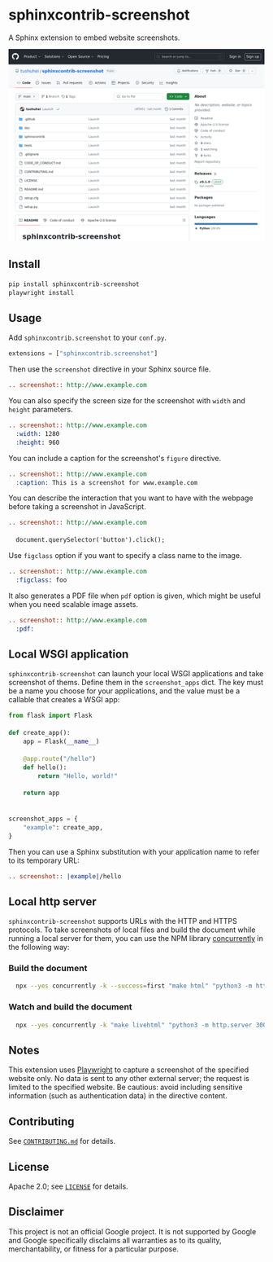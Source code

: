 # sphinxcontrib-screenshot

A Sphinx extension to embed website screenshots.

![Example screenshot](https://raw.githubusercontent.com/tushuhei/sphinxcontrib-screenshot/main/example.png)

## Install

```bash
pip install sphinxcontrib-screenshot
playwright install
```

## Usage

Add `sphinxcontrib.screenshot` to your `conf.py`.

```py
extensions = ["sphinxcontrib.screenshot"]
```

Then use the `screenshot` directive in your Sphinx source file.

```rst
.. screenshot:: http://www.example.com
```

You can also specify the screen size for the screenshot with `width` and `height` parameters.

```rst
.. screenshot:: http://www.example.com
  :width: 1280
  :height: 960
```

You can include a caption for the screenshot's `figure` directive.

```rst
.. screenshot:: http://www.example.com
  :caption: This is a screenshot for www.example.com
```

You can describe the interaction that you want to have with the webpage before taking a screenshot in JavaScript.

```rst
.. screenshot:: http://www.example.com

  document.querySelector('button').click();
```

Use `figclass` option if you want to specify a class name to the image.

```rst
.. screenshot:: http://www.example.com
  :figclass: foo
```

It also generates a PDF file when `pdf` option is given, which might be useful when you need scalable image assets.

```rst
.. screenshot:: http://www.example.com
  :pdf:
```

## Local WSGI application

`sphinxcontrib-screenshot` can launch your local WSGI applications and take screenshot of thems.
Define them in the `screenshot_apps` dict. The key must be a name you choose for your applications, and the value must be a callable that creates a WSGI app:

```python
from flask import Flask

def create_app():
    app = Flask(__name__)

    @app.route("/hello")
    def hello():
        return "Hello, world!"

    return app


screenshot_apps = {
    "example": create_app,
}
```

Then you can use a Sphinx substitution with your application name to refer to its temporary URL:

```rst
.. screenshot:: |example|/hello
```

## Local http server
`sphinxcontrib-screenshot` supports URLs with the HTTP and HTTPS protocols.
To take screenshots of local files and build the document while running a local server for them, you can use the NPM library [concurrently](https://www.npmjs.com/package/concurrently) in the following way:

### Build the document
```bash
  npx --yes concurrently -k --success=first "make html" "python3 -m http.server 3000 --directory=examples"
```

### Watch and build the document
```bash
  npx --yes concurrently -k "make livehtml" "python3 -m http.server 3000 --directory=examples"
```


## Notes

This extension uses [Playwright](https://playwright.dev) to capture a screenshot of the specified website only.
No data is sent to any other external server; the request is limited to the specified website.
Be cautious: avoid including sensitive information (such as authentication data) in the directive content.

## Contributing

See [`CONTRIBUTING.md`](CONTRIBUTING.md) for details.

## License

Apache 2.0; see [`LICENSE`](LICENSE) for details.

## Disclaimer

This project is not an official Google project. It is not supported by
Google and Google specifically disclaims all warranties as to its quality,
merchantability, or fitness for a particular purpose.
